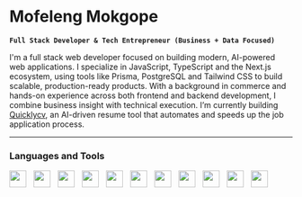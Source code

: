 # Mofeleng Mokgope

**`Full Stack Developer & Tech Entrepreneur (Business + Data Focused)`**

I'm a full stack web developer focused on building modern, AI-powered web applications. I specialize in JavaScript, TypeScript and the Next.js ecosystem, using tools like Prisma, PostgreSQL and Tailwind CSS to build scalable, production-ready products. With a background in commerce and hands-on experience across both frontend and backend development, I combine business insight with technical execution. I’m currently building [Quicklycv](https://www.quicklycv.com/), an AI-driven resume tool that automates and speeds up the job application process.

---

### Languages and Tools

<img align="left" alt="" width="30px" style="padding-right:10px" src="https://cdn.jsdelivr.net/gh/devicons/devicon@latest/icons/javascript/javascript-original.svg"/>
<img align="left" alt="" width="30px" style="padding-right:10px" src="https://cdn.jsdelivr.net/gh/devicons/devicon@latest/icons/typescript/typescript-original.svg"/>
<img align="left" alt="" width="30px" style="padding-right:10px" src="https://cdn.jsdelivr.net/gh/devicons/devicon@latest/icons/python/python-original.svg"/>
<img align="left" alt="" width="30px" style="padding-right:10px" src="https://cdn.jsdelivr.net/gh/devicons/devicon@latest/icons/pandas/pandas-original-wordmark.svg"/>
<img align="left" alt="" width="30px" style="padding-right:10px" src="https://cdn.jsdelivr.net/gh/devicons/devicon@latest/icons/numpy/numpy-original-wordmark.svg"/>
<img align="left" alt="" width="30px" style="padding-right:10px" src="https://cdn.jsdelivr.net/gh/devicons/devicon@latest/icons/nodejs/nodejs-original-wordmark.svg"/>
<img align="left" alt="" width="30px" style="padding-right:10px" src="https://cdn.jsdelivr.net/gh/devicons/devicon@latest/icons/react/react-original.svg"/>
<img align="left" alt="" width="30px" style="padding-right:10px" src="https://cdn.jsdelivr.net/gh/devicons/devicon@latest/icons/nextjs/nextjs-original.svg"/>
<img align="left" alt="" width="30px" style="padding-right:10px" src="https://cdn.jsdelivr.net/gh/devicons/devicon@latest/icons/graphql/graphql-plain-wordmark.svg"/>
<img align="left" alt="" width="30px" style="padding-right:10px" src="https://cdn.jsdelivr.net/gh/devicons/devicon@latest/icons/postgresql/postgresql-original.svg"/>
<img align="left" alt="" width="30px" style="padding-right:10px" src="https://cdn.jsdelivr.net/gh/devicons/devicon@latest/icons/mongodb/mongodb-original.svg"/>
<br/>

#